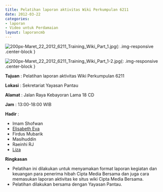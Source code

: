```yaml
---
title: Pelatihan laporan aktivitas Wiki Perkumpulan 6211 
date: 2012-03-22
categories:
- laporan
- Video untuk Perdamaian
layout: laporancmb
---
```



![200px-Maret_22_2012_6211_Training_Wiki_Part_1.jpg](/uploads/200px-Maret_22_2012_6211_Training_Wiki_Part_1.jpg){: .img-responsive .center-block }

![200px-Maret_22_2012_6211_Training_Wiki_Part_1-2.jpg](/uploads/200px-Maret_22_2012_6211_Training_Wiki_Part_1-2.jpg){: .img-responsive .center-block }


**Tujuan** : Pelatihan laporan aktivitas Wiki Perkumpulan 6211 

**Lokasi** : Sekretariat Yayasan Pantau 

**Alamat** : Jalan Raya Kebayoran Lama 18 CD 

**Jam** : 13:00-18:00 WIB 

**Hadir** :
* Imam Shofwan
* [Elisabeth Eva](http://wiki.ciptamedia.org/wiki/Elisabeth_Eva)
* Firdus Mubarik
* Masihuddin
* Raeinhi RJ
* [Liza](http://wiki.ciptamedia.org/wiki/Liza)


**Ringkasan** 
* Pelatihan ini dilakukan untuk menyamakan format laporan kegiatan dan keuangan para penerima hibah Cipta Media Bersama dan juga cara memasukan laporan aktivitas ke situs wiki Cipta Media Bersama.
* Pelatihan dilakukan bersama dengan Yayasan Pantau. 
